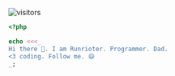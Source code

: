 ![visitors](https://visitor-badge.glitch.me/badge?page_id=Runrioter.Runrioter)

```php
<?php

echo <<<_
Hi there 👋. I am Runrioter. Programmer. Dad.
<3 coding. Follow me. 😄
_;
```

<!--
### Hi there 👋
**Runrioter/Runrioter** is a ✨ _special_ ✨ repository because its `README.md` (this file) appears on your GitHub profile.

Here are some ideas to get you started:

- 🔭 I’m currently working on ...
- 🌱 I’m currently learning ...
- 👯 I’m looking to collaborate on ...
- 🤔 I’m looking for help with ...
- 💬 Ask me about ...
- 📫 How to reach me: ...
- 😄 Pronouns: ...
- ⚡ Fun fact: ...
-->
